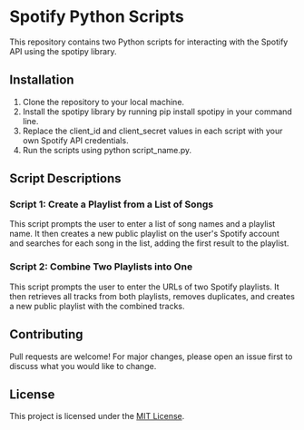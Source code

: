 # Spotify Python Scripts
This repository contains two Python scripts for interacting with the Spotify API using the spotipy library.

## Installation
1. Clone the repository to your local machine.
2. Install the spotipy library by running pip install spotipy in your command line.
3. Replace the client_id and client_secret values in each script with your own Spotify API credentials.
4. Run the scripts using python script_name.py.


## Script Descriptions
### Script 1: Create a Playlist from a List of Songs
This script prompts the user to enter a list of song names and a playlist name. It then creates a new public playlist on the user's Spotify account and searches for each song in the list, adding the first result to the playlist.

### Script 2: Combine Two Playlists into One
This script prompts the user to enter the URLs of two Spotify playlists. It then retrieves all tracks from both playlists, removes duplicates, and creates a new public playlist with the combined tracks.

## Contributing
Pull requests are welcome! For major changes, please open an issue first to discuss what you would like to change.

## License
This project is licensed under the [MIT License](https://opensource.org/licenses/MIT).

